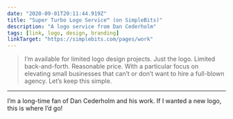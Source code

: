 ```yaml
---
date: "2020-09-01T20:11:44.919Z"
title: "Super Turbo Logo Service™ (on SimpleBits)"
description: "A logo service from Dan Cederholm"
tags: [link, logo, design, branding]
linkTarget: "https://simplebits.com/pages/work"
---
```

> I’m available for limited logo design projects. Just the logo. Limited back-and-forth. Reasonable price. With a particular focus on elevating small businesses that can’t or don’t want to hire a full-blown agency. Let’s keep this simple.
---

I’m a long-time fan of Dan Cederholm and his work. If I wanted a new logo, this is where I’d go!
